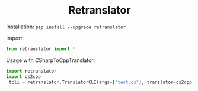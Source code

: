 <h1 align="center">Retranslator</h1>

 Installation: ```pip install --upgrade retranslator```

 Import:
```python
from retranslator import *
```
Usage with CSharpToCppTranslator:
```python
import retranslator
import cs2cpp
 tcli = retranslator.TranslatorCLI(args=["test.cs"], translator=cs2cpp.CSharpToCpp, extension=".cpp")
```
